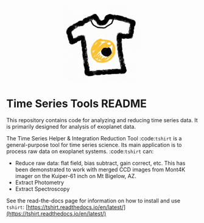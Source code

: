 <p align="center">
   <img src="docs/images/t_shirt_logo.jpg" alt="T shirt logot" width="200 px">
   </br>
</p>

Time Series Tools README
==========================================
This repository contains code for analyzing and reducing time series data.
It is primarily designed for analysis of exoplanet data.

The Time Series Helper & Integration Reduction Tool :code:`tshirt` is a general-purpose tool for time series science.
Its main application is to process raw data on exoplanet systems.
:code:`tshirt` can:

- Reduce raw data: flat field, bias subtract, gain correct, etc. This has been demonstrated to work with merged CCD images from Mont4K imager on the Kuiper-61 inch on Mt Bigelow, AZ.
- Extract Photometry
- Extract Spectroscopy


See the read-the-docs page for information on how to install and use ``tshirt``:
[https://tshirt.readthedocs.io/en/latest/](https://tshirt.readthedocs.io/en/latest/)
